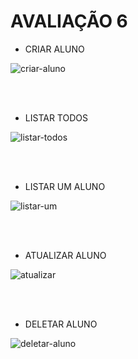 # AVALIAÇÃO 6



- CRIAR ALUNO

![criar-aluno](https://github.com/user-attachments/assets/8318ece6-d167-4d93-ad9c-1cba89d1ae50)

  <br>
   <br>
   
- LISTAR TODOS

  
![listar-todos](https://github.com/user-attachments/assets/5aa1a10e-5e18-4c0f-9770-9271c3c4d008)

 <br>
   <br>
  
- LISTAR UM ALUNO

![listar-um](https://github.com/user-attachments/assets/a816d6ea-468d-4278-a521-ec4b302a56c2)

   <br>
   <br>

   
- ATUALIZAR ALUNO

![atualizar](https://github.com/user-attachments/assets/34f05a53-0bec-4c12-8f03-b53f8255c8b7)

   <br>
   <br>
   
- DELETAR ALUNO

![deletar-aluno](https://github.com/user-attachments/assets/c411f589-6ddd-49eb-986e-d9d228892f10)
